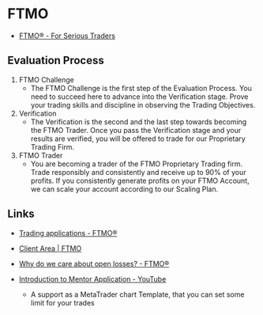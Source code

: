 # FTMO

* [FTMO® - For Serious Traders](https://ftmo.com/en/)

## Evaluation Process

1. FTMO Challenge
   * The FTMO Challenge is the first step of the Evaluation Process. You need to succeed here to advance into the Verification stage. Prove your trading skills and discipline in observing the Trading Objectives.
2. Verification
   * The Verification is the second and the last step towards becoming the FTMO Trader. Once you pass the Verification stage and your results are verified, you will be offered to trade for our Proprietary Trading Firm.
3. FTMO Trader
   * You are becoming a trader of the FTMO Proprietary Trading firm. Trade responsibly and consistently and receive up to 90% of your profits. If you consistently generate profits on your FTMO Account, we can scale your account according to our Scaling Plan.

## Links

* [Trading applications - FTMO®](https://ftmo.com/en/trading-apps/)

* [Client Area | FTMO](https://trader.ftmo.com/client-area)


* [Why do we care about open losses? - FTMO®](https://ftmo.com/en/why-do-we-care-about-open-losses/)

* [Introduction to Mentor Application - YouTube](https://www.youtube.com/watch?v=bliSFMubb5o)
  * A support as a MetaTrader chart Template, that you can set some limit for your trades
